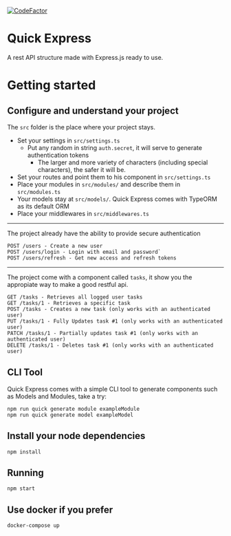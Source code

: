 [![CodeFactor](https://www.codefactor.io/repository/github/scriptaria/quick-express/badge)](https://www.codefactor.io/repository/github/scriptaria/quick-express)

# Quick Express

A rest API structure made with Express.js ready to use.

# Getting started

## Configure and understand your project

The `src` folder is the place where your project stays.

 * Set your settings in `src/settings.ts`
   * Put any random in string `auth.secret`, it will serve to generate authentication tokens
     *  The larger and more variety of characters (including special characters), the safer it will be.
 * Set your routes and point them to his component in `src/settings.ts`
 * Place your modules in `src/modules/` and describe them in `src/modules.ts`
 * Your models stay at `src/models/`. Quick Express comes with TypeORM as its default ORM
 * Place your middlewares in `src/middlewares.ts`

------

The project already have the ability to provide secure authentication

    POST /users - Create a new user
    POST /users/login - Login with email and password`
    POST /users/refresh - Get new access and refresh tokens

------

The project come with a component called `tasks`, it show you the appropiate way to make a good restful api.

    GET /tasks - Retrieves all logged user tasks
    GET /tasks/1 - Retrieves a specific task
    POST /tasks - Creates a new task (only works with an authenticated user)
    PUT /tasks/1 - Fully Updates task #1 (only works with an authenticated user)
    PATCH /tasks/1 - Partially updates task #1 (only works with an authenticated user)
    DELETE /tasks/1 - Deletes task #1 (only works with an authenticated user)

## CLI Tool

Quick Express comes with a simple CLI tool to generate components such as Models and Modules, take a try:

    npm run quick generate module exampleModule
    npm run quick generate model exampleModel

## Install your node dependencies

    npm install

## Running

    npm start

## Use docker if you prefer

    docker-compose up






